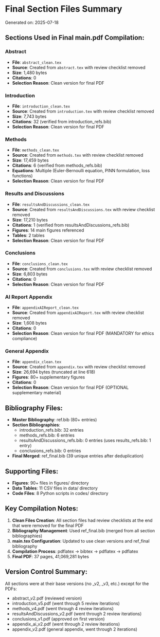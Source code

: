 # Final Section Files Summary
Generated on: 2025-07-18

## Sections Used in Final main.pdf Compilation:

### Abstract
- **File**: `abstract_clean.tex`
- **Source**: Created from `abstract.tex` with review checklist removed
- **Size**: 1,480 bytes
- **Citations**: 0
- **Selection Reason**: Clean version for final PDF

### Introduction  
- **File**: `introduction_clean.tex`
- **Source**: Created from `introduction.tex` with review checklist removed
- **Size**: 7,743 bytes
- **Citations**: 32 (verified from introduction_refs.bib)
- **Selection Reason**: Clean version for final PDF

### Methods
- **File**: `methods_clean.tex`
- **Source**: Created from `methods.tex` with review checklist removed
- **Size**: 17,459 bytes
- **Citations**: 6 (verified from methods_refs.bib)
- **Equations**: Multiple (Euler-Bernoulli equation, PINN formulation, loss functions)
- **Selection Reason**: Clean version for final PDF

### Results and Discussions
- **File**: `resultsAndDiscussions_clean.tex`
- **Source**: Created from `resultsAndDiscussions.tex` with review checklist removed
- **Size**: 17,210 bytes
- **Citations**: 1 (verified from resultsAndDiscussions_refs.bib)
- **Figures**: 14 main figures referenced
- **Tables**: 2 tables
- **Selection Reason**: Clean version for final PDF

### Conclusions
- **File**: `conclusions_clean.tex`
- **Source**: Created from `conclusions.tex` with review checklist removed
- **Size**: 6,803 bytes
- **Citations**: 0
- **Selection Reason**: Clean version for final PDF

### AI Report Appendix
- **File**: `appendixAIReport_clean.tex`
- **Source**: Created from `appendixAIReport.tex` with review checklist removed
- **Size**: 1,608 bytes
- **Citations**: 0
- **Selection Reason**: Clean version for final PDF (MANDATORY for ethics compliance)

### General Appendix
- **File**: `appendix_clean.tex`
- **Source**: Created from `appendix.tex` with review checklist removed
- **Size**: 26,694 bytes (truncated at line 618)
- **Figures**: 80+ supplementary figures
- **Citations**: 0
- **Selection Reason**: Clean version for final PDF (OPTIONAL supplementary material)

## Bibliography Files:

- **Master Bibliography**: ref.bib (80+ entries)
- **Section Bibliographies**:
  - introduction_refs.bib: 32 entries
  - methods_refs.bib: 6 entries
  - resultsAndDiscussions_refs.bib: 0 entries (uses results_refs.bib: 1 entry)
  - conclusions_refs.bib: 0 entries
- **Final Merged**: ref_final.bib (39 unique entries after deduplication)

## Supporting Files:

- **Figures**: 90+ files in figures/ directory
- **Data Tables**: 11 CSV files in data/ directory
- **Code Files**: 8 Python scripts in codes/ directory

## Key Compilation Notes:

1. **Clean Files Creation**: All section files had review checklists at the end that were removed for the final PDF
2. **Bibliography Management**: Used ref_final.bib (merged from all section bibliographies)
3. **main.tex Configuration**: Updated to use clean versions and ref_final bibliography
4. **Compilation Process**: pdflatex → bibtex → pdflatex → pdflatex
5. **Final PDF**: 37 pages, 41,069,281 bytes

## Version Control Summary:

All sections were at their base versions (no _v2, _v3, etc.) except for the PDFs:
- abstract_v2.pdf (reviewed version)
- introduction_v5.pdf (went through 5 review iterations)
- methods_v4.pdf (went through 4 review iterations)
- resultsAndDiscussions_v2.pdf (went through 2 review iterations)
- conclusions_v1.pdf (approved on first version)
- appendix_ai_v2.pdf (went through 2 review iterations)
- appendix_v2.pdf (general appendix, went through 2 iterations)